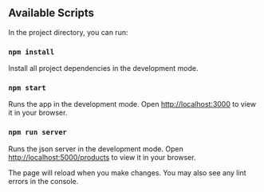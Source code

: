 ## Available Scripts

In the project directory, you can run:

### `npm install`

Install all project dependencies in the development mode.

### `npm start`

Runs the app in the development mode.
Open [http://localhost:3000](http://localhost:3000) to view it in your browser.

### `npm run server`

Runs the json server in the development mode.
Open [http://localhost:5000/products](http://localhost:5000/products) to view it in your browser.

The page will reload when you make changes.
You may also see any lint errors in the console.

